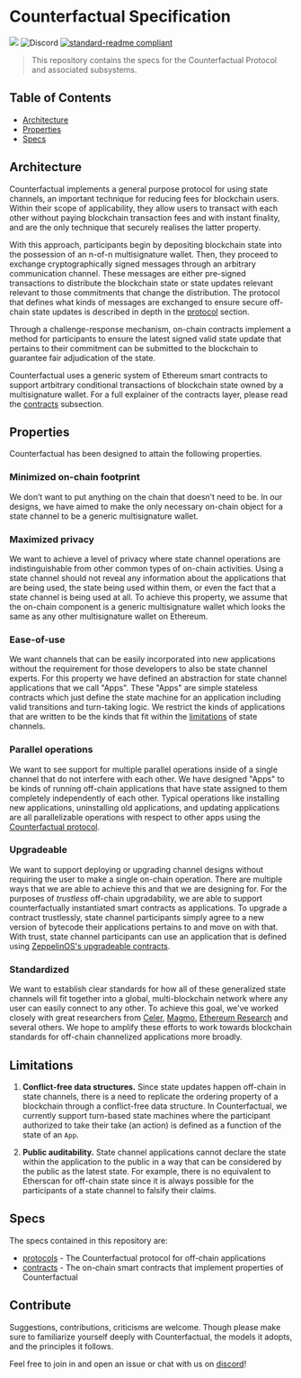 # Counterfactual Specification

![](https://img.shields.io/badge/status-wip-orange.svg?style=svg)
![Discord](https://img.shields.io/discord/500370633901735947.svg)
[![standard-readme compliant](https://img.shields.io/badge/standard--readme-OK-green.svg?style=flat-square)](https://github.com/RichardLitt/standard-readme)

> This repository contains the specs for the Counterfactual Protocol and associated subsystems.

## Table of Contents

- [Architecture](#architecture)
- [Properties](#properties)
- [Specs](#specs)

## Architecture

Counterfactual implements a general purpose protocol for using state channels, an important technique for reducing fees for blockchain users. Within their scope of applicability, they allow users to transact with each other without paying blockchain transaction fees and with instant finality, and are the only technique that securely realises the latter property.

With this approach, participants begin by depositing blockchain state into the possession of an n-of-n multisignature wallet. Then, they proceed to exchange cryptographically signed messages through an arbitrary communication channel. These messages are either pre-signed transactions to distribute the blockchain state or state updates relevant relevant to those commitments that change the distribution. The protocol that defines what kinds of messages are exchanged to ensure secure off-chain state updates is described in depth in the [protocol](/v1/protocol.md) section.

Through a challenge-response mechanism, on-chain contracts implement a method for participants to ensure the latest signed valid state update that pertains to their commitment can be submitted to the blockchain to guarantee fair adjudication of the state.

Counterfactual uses a generic system of Ethereum smart contracts to support artbitrary conditional transactions of blockchain state owned by a multisignature wallet. For a full explainer of the contracts layer, please read the [contracts](/v1/contracts.md) subsection.

## Properties

Counterfactual has been designed to attain the following properties.

### Minimized on-chain footprint

We don’t want to put anything on the chain that doesn’t need to be. In our designs, we have aimed to make the only necessary on-chain object for a state channel to be a generic multisignature wallet.

### Maximized privacy

We want to achieve a level of privacy where state channel operations are indistinguishable from other common types of on-chain activities. Using a state channel should not reveal any information about the applications that are being used, the state being used within them, or even the fact that a state channel is being used at all. To achieve this property, we assume that the on-chain component is a generic multisignature wallet which looks the same as any other multisignature wallet on Ethereum.

### Ease-of-use

We want channels that can be easily incorporated into new applications without the requirement for those developers to also be state channel experts. For this property we have defined an abstraction for state channel applications that we call "Apps". These "Apps" are simple stateless contracts which just define the state machine for an application including valid transitions and turn-taking logic. We restrict the kinds of applications that are written to be the kinds that fit within the [limitations](#limitations) of state channels.

### Parallel operations

We want to see support for multiple parallel operations inside of a single channel that do not interfere with each other. We have designed "Apps" to be kinds of running off-chain applications that have state assigned to them completely independently of each other. Typical operations like installing new applications, uninstalling old applications, and updating applications are all parallelizable operations with respect to other apps using the [Counterfactual protocol](/v1/protocols).

### Upgradeable

We want to support deploying or upgrading channel designs without requiring the user to make a single on-chain operation. There are multiple ways that we are able to achieve this and that we are designing for. For the purposes of _trustless_ off-chain upgradability, we are able to support counterfactually instantiated smart contracts as applications. To upgrade a contract trustlessly, state channel participants simply agree to a new version of bytecode their applications pertains to and move on with that. With trust, state channel participants can use an application that is defined using [ZeppelinOS's upgradeable contracts](https://docs.zeppelinos.org/docs/building.html).

### Standardized

We want to establish clear standards for how all of these generalized state channels will fit together into a global, multi-blockchain network where any user can easily connect to any other. To achieve this goal, we've worked closely with great researchers from [Celer](https://celer.network), [Magmo](https://magmo.com), [Ethereum Research](http://eth.sg) and several others. We hope to amplify these efforts to work towards blockchain standards for off-chain channelized applications more broadly.

## Limitations

1. **Conflict-free data structures.** Since state updates happen off-chain in state channels, there is a need to replicate the ordering property of a blockchain through a conflict-free data structure. In Counterfactual, we currently support turn-based state machines where the participant authorized to take their take (an action) is defined as a function of the state of an `App`.

2. **Public auditability.** State channel applications cannot declare the state within the application to the public in a way that can be considered by the public as the latest state. For example, there is no equivalent to Etherscan for off-chain state since it is always possible for the participants of a state channel to falsify their claims.

## Specs

The specs contained in this repository are:

- [protocols](/v1/protocols.md) - The Counterfactual protocol for off-chain applications
- [contracts](/v1/contracts.md) - The on-chain smart contracts that implement properties of Counterfactual

## Contribute

Suggestions, contributions, criticisms are welcome. Though please make sure to familiarize yourself deeply with Counterfactual, the models it adopts, and the principles it follows.

Feel free to join in and open an issue or chat with us on [discord](https://counterfactual.com/chat)!